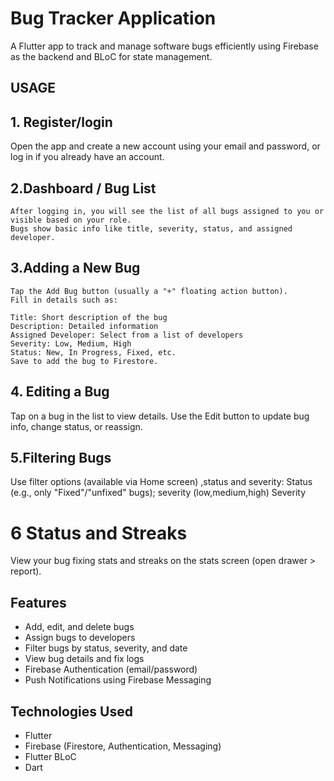 <!-- # bug_tracker_application
check out : https://shafeequegithubb.github.io/Bug_web/

A new Flutter project.

## Getting Started

This project is a starting point for a Flutter application.

A few resources to get you started if this is your first Flutter project:

- [Lab: Write your first Flutter app](https://docs.flutter.dev/get-started/codelab)
- [Cookbook: Useful Flutter samples](https://docs.flutter.dev/cookbook)

For help getting started with Flutter development, view the
[online documentation](https://docs.flutter.dev/), which offers tutorials,
samples, guidance on mobile development, and a full API reference. -->



# Bug Tracker Application


A Flutter app to track and manage software bugs efficiently using Firebase as the backend and BLoC for state management.


## USAGE

  ## 1.  Register/login
  
  Open the app and create a new account using your email and password, or log in if you already have an account.

## 2.Dashboard / Bug List

    After logging in, you will see the list of all bugs assigned to you or visible based on your role.
    Bugs show basic info like title, severity, status, and assigned developer.

## 3.Adding a New Bug
    Tap the Add Bug button (usually a "+" floating action button).
    Fill in details such as:

    Title: Short description of the bug
    Description: Detailed information
    Assigned Developer: Select from a list of developers
    Severity: Low, Medium, High
    Status: New, In Progress, Fixed, etc.
    Save to add the bug to Firestore.

## 4. Editing a Bug
Tap on a bug in the list to view details.
Use the Edit button to update bug info, change status, or reassign.

## 5.Filtering Bugs
Use filter options (available via Home screen) ,status and severity:
Status (e.g., only "Fixed"/"unfixed" bugs);
severity (low,medium,high)
Severity

# 6 Status and Streaks
View your bug fixing stats and streaks on the stats screen (open drawer > report).


## Features

- Add, edit, and delete bugs  
- Assign bugs to developers  
- Filter bugs by status, severity, and date  
- View bug details and fix logs  
- Firebase Authentication (email/password)  
- Push Notifications using Firebase Messaging

## Technologies Used

- Flutter  
- Firebase (Firestore, Authentication, Messaging)  
- Flutter BLoC  
- Dart

